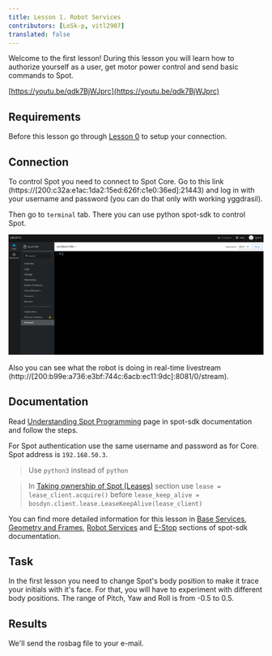 ```yaml
---
title: Lesson 1. Robot Services
contributors: [LoSk-p, vitl2907]
translated: false
---
```


Welcome to the first lesson!
During this lesson you will learn how to authorize yourself as a user, get motor power control and send basic commands to Spot.

[https://youtu.be/qdk7BjWJprc](https://youtu.be/qdk7BjWJprc)

## Requirements

Before this lesson go through [Lesson 0](/docs/spot-lesson0) to setup your connection.

## Connection

To control Spot you need to connect to Spot Core. Go to this link (https://[200:c32a:e1ac:1da2:15ed:626f:c1e0:36ed]:21443) and log in with your username and password (you can do that only with working yggdrasil). 

Then go to `terminal` tab. There you can use python spot-sdk to control Spot.

![terminal](../images/spot/less1-terminal.png)

Also you can see what the robot is doing in real-time livestream (http://[200:b99e:a736:e3bf:744c:6acb:ec11:9dc]:8081/0/stream).

## Documentation

Read [Understanding Spot Programming](https://dev.bostondynamics.com/docs/python/understanding_spot_programming) page in spot-sdk documentation and follow the steps.

For Spot authentication use the same username and password as for Core. Spot address is `192.168.50.3`.

> Use `python3` instead of `python`

> In [Taking ownership of Spot (Leases)](https://dev.bostondynamics.com/docs/python/understanding_spot_programming#taking-ownership-of-spot-leases) section use `lease = lease_client.acquire()` before `lease_keep_alive = bosdyn.client.lease.LeaseKeepAlive(lease_client)`

You can find more detailed information for this lesson in [Base Services](https://dev.bostondynamics.com/docs/concepts/base_services), [Geometry and Frames](https://dev.bostondynamics.com/docs/concepts/geometry_and_frames), [Robot Services](https://dev.bostondynamics.com/docs/concepts/robot_services) and [E-Stop](https://dev.bostondynamics.com/docs/concepts/estop_service) sections of spot-sdk documentation.

## Task

In the first lesson you need to change Spot's body position to make it trace your initials with it's face. For that, you will have to experiment with different body positions. The range of Pitch, Yaw and Roll is from -0.5 to 0.5.

## Results

We'll send the rosbag file to your e-mail.
